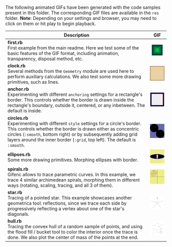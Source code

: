 The following animated GIFs have been generated with the code samples present in this folder. The corresponding GIF files are available in the `res` folder.
**Note**: Depending on your settings and browser, you may need to click on them or hit play to begin playback.

|Description|GIF|
|---|:---:|
|**first.rb** <br>First example from the main readme. Here we test some of the basic features of the GIF format, including animation, transparency, disposal method, etc.|![First example GIF](../res/first_a.gif)|
|**clock.rb** <br>Several methods from the `Geometry` module are used here to perform auxiliary calculations. We also test some more drawing primitives, such as lines.|![Clock GIF](../res/clock.gif)|
|**anchor.rb** <br>Experimenting with different `anchoring` settings for a rectangle's border. This controls whether the border is drawn inside the rectangle's boundary, outside it, centered, or any inbetween. The default is inside.|![Anchor GIF](../res/anchor.gif)|
|**circles.rb** <br>Experimenting with different `style` settings for a circle's border. This controls whether the border is drawn either as concentric circles (`:smooth`, bottom right) or by subsequently adding grid layers around the inner border (`:grid`, top left). The default is `:smooth`.|![Circles GIF](../res/circles.gif)|
|**ellipses.rb** <br>Some more drawing primitives. Morphing ellipses with border.|![Ellipses GIF](../res/ellipses.gif)|
|**spirals.rb** <br>Gifenc allows to trace parametric curves. In this example, we trace 4 similar archimedean spirals, morphing them in different ways (rotating, scaling, tracing, and all 3 of them). |![Spirals GIF](../res/spirals.gif)|
|**star.rb** <br>Tracing of a pointed star. This example showcases another geometrica tool: reflections, since we trace each side by progressively reflecting a vertex about one of the star's diagonals. |![Star GIF](../res/star.gif)|
|**hull.rb** <br>Tracing the convex hull of a random sample of points, and using the flood fill / bucket tool to color the interior once the trace is done. We also plot the center of mass of the points at the end.|![Convex hull GIF](../res/hull.gif)|